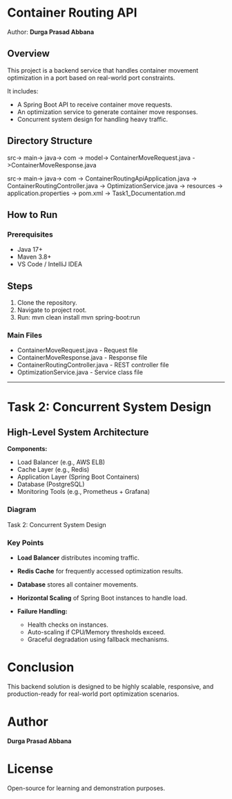 # Container Routing API

Author: **Durga Prasad Abbana**

## Overview
This project is a backend service that handles container movement optimization in a port based on real-world port constraints.

It includes:
- A Spring Boot API to receive container move requests.
- An optimization service to generate container move responses.
- Concurrent system design for handling heavy traffic.

## Directory Structure


src-> main-> java-> com -> model-> ContainerMoveRequest.java
->ContainerMoveResponse.java

src-> main-> java-> com -> ContainerRoutingApiApplication.java
-> ContainerRoutingController.java
-> OptimizationService.java
-> resources
-> application.properties
-> pom.xml
-> Task1_Documentation.md

## How to Run

### Prerequisites
- Java 17+
- Maven 3.8+
- VS Code / IntelliJ IDEA

## Steps
1. Clone the repository.
2. Navigate to project root.
3. Run:
        mvn clean install
        mvn spring-boot:run

### Main Files
- ContainerMoveRequest.java - Request file
- ContainerMoveResponse.java - Response file
- ContainerRoutingController.java - REST controller file
- OptimizationService.java - Service class file

----------------------------------------------------------------------

# Task 2: Concurrent System Design

## High-Level System Architecture

**Components:**
- Load Balancer (e.g., AWS ELB)
- Cache Layer (e.g., Redis)
- Application Layer (Spring Boot Containers)
- Database (PostgreSQL)
- Monitoring Tools (e.g., Prometheus + Grafana)

### Diagram 
Task 2: Concurrent System Design

### Key Points
- **Load Balancer** distributes incoming traffic.
- **Redis Cache** for frequently accessed optimization results.
- **Database** stores all container movements.
- **Horizontal Scaling** of Spring Boot instances to handle load.

- **Failure Handling:**
  - Health checks on instances.
  - Auto-scaling if CPU/Memory thresholds exceed.
  - Graceful degradation using fallback mechanisms.


# Conclusion
This backend solution is designed to be highly scalable, responsive, and production-ready for real-world port optimization scenarios.


# Author
**Durga Prasad Abbana**


# License
Open-source for learning and demonstration purposes.

